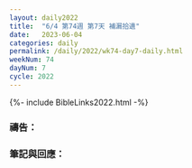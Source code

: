 ```yaml
---
layout: daily2022
title:  "6/4 第74週 第7天 補漏拾遺"
date:   2023-06-04
categories: daily
permalink: /daily/2022/wk74-day7-daily.html
weekNum: 74
dayNum: 7
cycle: 2022
---
```


{%- include BibleLinks2022.html -%}

### 禱告：

### 筆記與回應：
